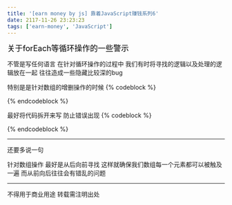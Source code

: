 ```yaml
---
title: '[earn money by js] 靠着JavaScript赚钱系列6'
date: 2117-11-26 23:23:23
tags: ['earn-money', 'JavaScript']
---
```

<font size="4" color="#000">关于forEach等循环操作的一些警示</font> 

不管是写任何语言 在针对循环操作的过程中 我们有时将寻找的逻辑以及处理的逻辑放在一起 往往造成一些隐藏比较深的bug

特别是是针对数组的增删操作的时候
{% codeblock %}
<script> 
datas.forEach(function (item,i) {
	if (isTrue()) {
		// add
	} else {
		// delete
	}
})
</script>
{% endcodeblock %}

最好将代码拆开来写 防止错误出现
{% codeblock %}
<script> 
var addFlag = -1
var delFlag = -1
datas.forEach(function (item,i) {
	if (isTrue()) {
		// add
		addFlag = i
	} else {
		// delete
		delFlag = i
	}
})

if (addFlag > -1) {
	// add
}
if (delFlag > -1) {
	// delete
}
</script>
{% endcodeblock %}

----------------
还要多说一句

针对数组操作 最好是从后向前寻找 这样就确保我们数组每一个元素都可以被触及一遍 而从前向后往往会有错乱的问题

----------------
不得用于商业用途 转载需注明出处

